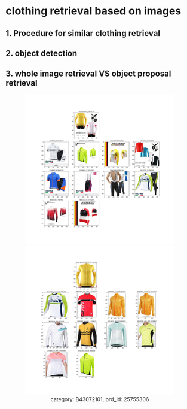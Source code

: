 # clothing retrieval based on images

## 1. Procedure for similar clothing retrieval

## 2. object detection

## 3. whole image retrieval VS object proposal retrieval

<div align="center">

<img src="/img/12663756.jpg" height="400" width="400">
<img src="/img/12663756_sweater.jpg" height="400" width="400">

<figcaption> category: B43072101, prd_id: 25755306 </figcaption>
</div>

